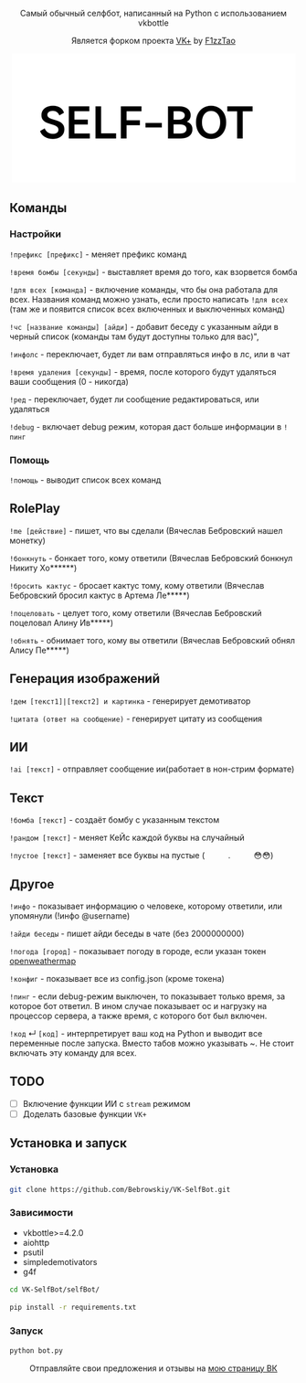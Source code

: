 <p align="center">Самый обычный селфбот, написанный на Python с использованием vkbottle</p>

<p align="center">Является форком проекта <a href="https://github.com/F1zzTao/vkplus">VK+</a> by <a href="https://vk.com/tbogdanov96">F1zzTao</a></p>

<p align="center"><img alt="image" src="pictures/image.png" /></p>

## Команды

### Настройки

`!префикс [префикс]` - меняет префикс команд

`!время бомбы [секунды]` - выставляет время до того, как взорвется бомба

`!для всех [команда]` - включение команды, что бы она работала для всех. Названия команд можно узнать, если просто написать `!для всех` (там же и появится список всех включенных и выключенных команд)

`!чс [название команды] [айди]` - добавит беседу с указанным айди в черный список (команды там будут доступны только для вас)",

`!инфолс` - переключает, будет ли вам отправляться инфо в лс, или в чат

`!время удаления [секунды]` - время, после которого будут удаляться ваши сообщения (0 - никогда)

`!ред` - переключает, будет ли сообщение редактироваться, или удаляться

`!debug` - включает debug режим, которая даст больше информации в `!пинг`

### Помощь

`!помощь` - выводит список всех команд

## RolePlay

`!me [действие]` - пишет, что вы сделали (Вячеслав Бебровский нашел монетку)

`!бонкнуть` - бонкает того, кому ответили (Вячеслав Бебровский бонкнул Никиту Хо**\*\***)

`!бросить кактус` - бросает кактус тому, кому ответили (Вячеслав Бебровский бросил кактус в Артема Ле**\***)

`!поцеловать` - целует того, кому ответили (Вячеслав Бебровский поцеловал Алину Ив**\***)

`!обнять` - обнимает того, кому вы ответили (Вячеслав Бебровский обнял Алису Пе**\***)

## Генерация изображений

`!дем [текст1]|[текст2] и картинка` - генерирует демотиватор

`!цитата (ответ на сообщение)` - генерирует цитату из сообщения

## ИИ

`!ai [текст]` - отправляет сообщение ии(работает в нон-стрим формате)

## Текст

`!бомба [текст]` - создаёт бомбу с указанным текстом

`!рандом [текст]` - меняет КеЙс каждой буквы на случайный

`!пустое [текст]` - заменяет все буквы на пустые (⠀⠀⠀⠀.⠀⠀⠀⠀😳😳)

## Другое

`!инфо` - показывает информацию о человеке, которому ответили, или упомянули (!инфо @username)

`!айди беседы` - пишет айди беседы в чате (без 2000000000)

`!погода [город]` - показывает погоду в городе, если указан токен [openweathermap](https://openweathermap.org/api)

`!конфиг` - показывает все из config.json (кроме токена)

`!пинг` - если debug-режим выключен, то показывает только время, за которое бот ответил. В ином случае показывает ос и нагрузку на процессор сервера, а также время, с которого бот был включен.

`!код` ↵
`[код]` - интерпретирует ваш код на Python и выводит все переменные после запуска. Вместо табов можно указывать ~. Не стоит включать эту команду для всех.

## TODO

- [ ] Включение функции ИИ с `stream` режимом
- [ ] Доделать базовые функции `VK+`

## Установка и запуск

### Установка

```bash
git clone https://github.com/Bebrowskiy/VK-SelfBot.git
```

### Зависимости

- vkbottle>=4.2.0
- aiohttp
- psutil
- simpledemotivators
- g4f

```bash
cd VK-SelfBot/selfBot/
```

```bash
pip install -r requirements.txt
```

### Запуск

```bash
python bot.py
```

<p align="center">Отправляйте свои предложения и отзывы на <a href="https://vk.com/bebrow2021">мою страницу ВК</a></p>
